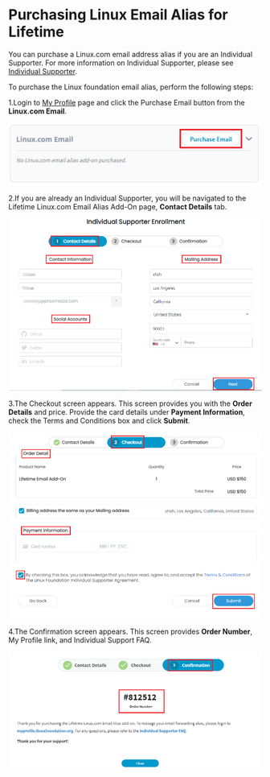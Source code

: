 # Purchasing Linux Email Alias for Lifetime

You can purchase a Linux.com email address alias if you are an Individual Supporter. For more information on Individual Supporter, please see [Individual Supporter](https://www.linuxfoundation.org/about/individual-supporters/).

To purchase the Linux foundation email alias, perform the following steps:

1.Login to [My Profile](https://myprofile.linuxfoundation.org/) page and click the Purchase Email button from the **Linux.com Email**.

![Purchase Email](../.gitbook/assets/linux_email.png)

2.If you are already an Individual Supporter,  you will be navigated to the Lifetime Linux.com Email Alias Add-On page, **Contact Details** tab. 

![Contact Details](../.gitbook/assets/contact_details.png)

3.The Checkout screen appears. This screen provides you with the **Order Details** and price.  Provide the card details under **Payment Information**, check the Terms and Conditions box and click **Submit**. 

![Checkout Details](../.gitbook/assets/email_check1.png)

4.The Confirmation screen appears. This screen provides **Order Number**, My Profile link, and Individual Support FAQ. 

![Confirmation Details ](../.gitbook/assets/email_order.png)



